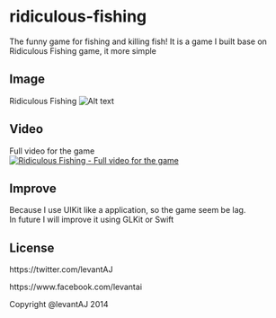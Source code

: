 ridiculous-fishing
==================

The funny game for fishing and killing fish!
It is a game I built base on Ridiculous Fishing game, it more simple

## Image
Ridiculous Fishing
![Alt text](https://pbs.twimg.com/media/Bk9VEsQCUAE5FqE.png "Cover for Ridiculous Fishing")

## Video
Full video for the game</br>
[![Ridiculous Fishing - Full video for the game](http://img.youtube.com/vi/clXIkomGH14/0.jpg)](https://www.youtube.com/watch?v=clXIkomGH14)

## Improve
Because I use UIKit like a application, so the game seem be lag.</br>
In future I will improve it using GLKit or Swift

## License
<p>https://twitter.com/levantAJ</p>
<p>https://www.facebook.com/levantai</p>
<p>Copyright @levantAJ 2014</p>
